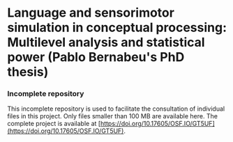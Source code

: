 
# Language and sensorimotor simulation in conceptual processing: Multilevel analysis and statistical power (Pablo Bernabeu's PhD thesis)

### Incomplete repository

This incomplete repository is used to facilitate the consultation of individual files in this project. Only files smaller than 100 MB are available here. The complete project is available at [https://doi.org/10.17605/OSF.IO/GT5UF](https://doi.org/10.17605/OSF.IO/GT5UF).
